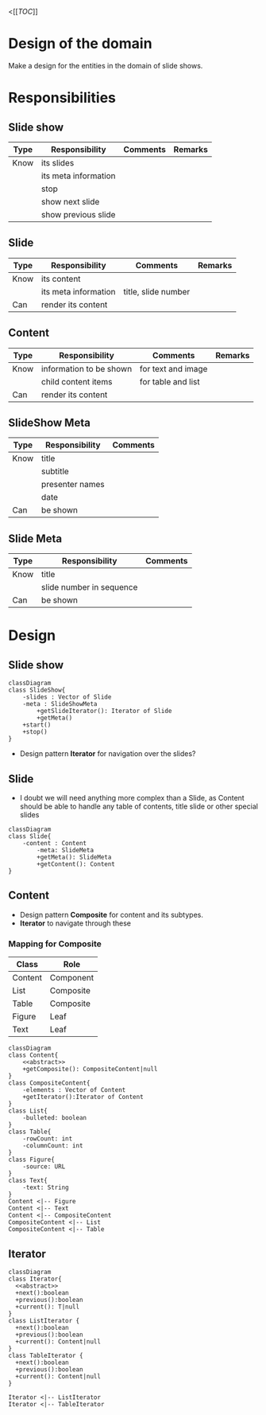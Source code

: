 <[[_TOC_]]

# Design of the domain

Make a design for the entities in the domain of slide shows.

# Responsibilities

## Slide show

| Type | Responsibility | Comments | Remarks |
|------|----------------|----------|---------|
| Know | its slides |  |  |
|  | its meta information |  |  |
|  | stop |  |  |
|  | show next slide |  |  |
|  | show previous slide |  |  |

## Slide

| Type | Responsibility | Comments | Remarks |
|------|----------------|----------|---------|
| Know | its content |  |  |
|  | its meta information | title, slide number |  |
| Can | render its content |  |  |

## Content

| Type | Responsibility | Comments | Remarks |
|------|----------------|----------|---------|
| Know | information to be shown | for text and image |  |
|  | child content items | for table and list |  |
| Can | render its content | |  |

## SlideShow Meta
| Type | Responsibility | Comments |
|------|----------------|----------|
| Know | title | |
|      | subtitle | |
|      | presenter names | |
|      | date | |
| Can | be shown | |

## Slide Meta
| Type | Responsibility | Comments |
|------|----------------|----------|
| Know | title | |
|      | slide number in sequence | |
| Can | be shown | |

# Design

## Slide show

```mermaid
classDiagram
class SlideShow{
	-slides : Vector of Slide
	-meta : SlideShowMeta
        +getSlideIterator(): Iterator of Slide
        +getMeta()
	+start()
	+stop()
}
```
- Design pattern **Iterator** for navigation over the slides?

## Slide
- I doubt we will need anything more complex than a Slide, as Content should be able to handle any table of contents, title slide or other special slides 

```mermaid
classDiagram
class Slide{
	-content : Content
        -meta: SlideMeta
        +getMeta(): SlideMeta
        +getContent(): Content
}
```

## Content

- Design pattern **Composite** for content and its subtypes.
- **Iterator** to navigate through these

### Mapping for Composite

| Class | Role |
|-------|------|
| Content | Component |
| List | Composite |
| Table | Composite |
| Figure | Leaf |
| Text | Leaf |

```mermaid
classDiagram
class Content{
	<<abstract>>
	+getComposite(): CompositeContent|null
}
class CompositeContent{
	-elements : Vector of Content
    +getIterator():Iterator of Content
}
class List{
    -bulleted: boolean
}
class Table{
    -rowCount: int
    -columnCount: int
}
class Figure{
    -source: URL
}
class Text{
    -text: String
}
Content <|-- Figure
Content <|-- Text
Content <|-- CompositeContent
CompositeContent <|-- List
CompositeContent <|-- Table
```

## Iterator
```mermaid
classDiagram
class Iterator{
  <<abstract>>
  +next():boolean
  +previous():boolean
  +current(): T|null
}
class ListIterator {
  +next():boolean
  +previous():boolean
  +current(): Content|null
}
class TableIterator {
  +next():boolean
  +previous():boolean
  +current(): Content|null
}

Iterator <|-- ListIterator
Iterator <|-- TableIterator
```

